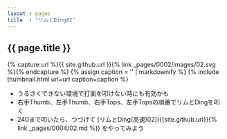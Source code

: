```yaml
---
layout : pages
title  : "リムとDing02"
---
```


## {{ page.title }}

{% capture url %}{{ site.github.url }}{% link _pages/0002/images/02.svg %}{% endcapture %}
{% assign caption = '' | markdownify %}
{% include thumbnail.html url=url caption=caption %}


* うるさくできない環境で打面を叩けない時にも有効かも
* 右手Thumb、左手Thumb、右手Tops、左手Topsの順番でリムとDingを叩く
* 240まで叩いたら、つづけて [リムとDing(高速)02]({{site.github.url}}{% link _pages/0004/02.md %}) をやってみよう

